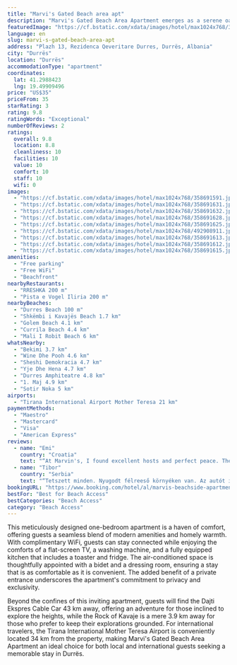 ```yaml
---
title: "Marvi's Gated Beach area apt"
description: "Marvi's Gated Beach Area Apartment emerges as a serene oasis in Durrës, boasting an enviable location mere steps from the pristine Durres Beach and a short drive from the captivating Shkëmbi i Kavajës Beach."
featuredImage: "https://cf.bstatic.com/xdata/images/hotel/max1024x768/358691591.jpg?k=3c541150b45e891d5482bb00cdc8158385bb871e693550e92ecb2598d40aa31f&o=&hp=1"
language: en
slug: marvi-s-gated-beach-area-apt
address: "Plazh 13, Rezidenca Qeveritare Durres, Durrës, Albania"
city: "Durrës"
location: "Durrës"
accommodationType: "apartment"
coordinates:
  lat: 41.2988423
  lng: 19.49909496
price: "US$35"
priceFrom: 35
starRating: 3
rating: 9.8
ratingWords: "Exceptional"
numberOfReviews: 2
ratings:
  overall: 9.8
  location: 8.8
  cleanliness: 10
  facilities: 10
  value: 10
  comfort: 10
  staff: 10
  wifi: 0
images:
  - "https://cf.bstatic.com/xdata/images/hotel/max1024x768/358691591.jpg?k=3c541150b45e891d5482bb00cdc8158385bb871e693550e92ecb2598d40aa31f&o=&hp=1"
  - "https://cf.bstatic.com/xdata/images/hotel/max1024x768/358691631.jpg?k=439b4277475d29cfcf25e95f2fee256c914a18543075b1b6fe40aecface8dbe9&o=&hp=1"
  - "https://cf.bstatic.com/xdata/images/hotel/max1024x768/358691632.jpg?k=f33c7b69d3f3b8a3d783b13979e671abfa09a8eb096ec3b0cf17454a0fbdc96e&o=&hp=1"
  - "https://cf.bstatic.com/xdata/images/hotel/max1024x768/358691628.jpg?k=f7b82c16bd48a9c17dccdfe19863569f49afbc4a159a42911e3b72f3903ebe35&o=&hp=1"
  - "https://cf.bstatic.com/xdata/images/hotel/max1024x768/358691625.jpg?k=8e9b7a2998ffe1a7235d5eaded68211db179a396ae873effb1d8773c4cb1a4dc&o=&hp=1"
  - "https://cf.bstatic.com/xdata/images/hotel/max1024x768/492908911.jpg?k=c4f54af514d10f1423964b5fe2e40e32dff474b6481cdecffc6ce6396ac31287&o=&hp=1"
  - "https://cf.bstatic.com/xdata/images/hotel/max1024x768/358691613.jpg?k=b8b9d9c2f3578c78134f3a20a16e8fed94650cacd7e3166904553b8e264e5337&o=&hp=1"
  - "https://cf.bstatic.com/xdata/images/hotel/max1024x768/358691612.jpg?k=93ca43fc26dedc0ec215070f0afd91ccc03f2366a60042ba1fd3542ac6353a23&o=&hp=1"
  - "https://cf.bstatic.com/xdata/images/hotel/max1024x768/358691615.jpg?k=55d1f2e3cbfbde4d41b9c725c1b421f911a4c99807ed94e7b217cb3105eeca6f&o=&hp=1"
amenities:
  - "Free parking"
  - "Free WiFi"
  - "Beachfront"
nearbyRestaurants:
  - "RRESHKA 200 m"
  - "Pista e Vogel Iliria 200 m"
nearbyBeaches:
  - "Durres Beach 100 m"
  - "Shkëmbi i Kavajës Beach 1.7 km"
  - "Golem Beach 4.1 km"
  - "Currila Beach 4.4 km"
  - "Mali I Robit Beach 6 km"
whatsNearby:
  - "Bekimi 3.7 km"
  - "Wine Dhe Pooh 4.6 km"
  - "Sheshi Demokracia 4.7 km"
  - "Yje Dhe Hena 4.7 km"
  - "Durres Amphiteatre 4.8 km"
  - "1. Maj 4.9 km"
  - "Sotir Noka 5 km"
airports:
  - "Tirana International Airport Mother Teresa 21 km"
paymentMethods:
  - "Maestro"
  - "Mastercard"
  - "Visa"
  - "American Express"
reviews:
  - name: "Emi"
    country: "Croatia"
    text: "“At Marvin's, I found excellent hosts and perfect peace. The house is located inside the gated woody area rimmed with a sandy beach, while the vibrant town with its many coffee bars, restaurants, grocery shops and friendly people is, so to say,...”"
  - name: "Tibor"
    country: "Serbia"
    text: "“Tetszett minden. Nyugodt félreeső környéken van. Az autót is maximális biztonságban tudtuk.”"
bookingURL: "https://www.booking.com/hotel/al/marvis-beachside-apartment.en-gb.html?aid=8035640"
bestFor: "Best for Beach Access"
bestCategories: "Beach Access"
category: "Beach Access"
---
```


This meticulously designed one-bedroom apartment is a haven of comfort, offering guests a seamless blend of modern amenities and homely warmth. With complimentary WiFi, guests can stay connected while enjoying the comforts of a flat-screen TV, a washing machine, and a fully equipped kitchen that includes a toaster and fridge. The air-conditioned space is thoughtfully appointed with a bidet and a dressing room, ensuring a stay that is as comfortable as it is convenient. The added benefit of a private entrance underscores the apartment's commitment to privacy and exclusivity.

Beyond the confines of this inviting apartment, guests will find the Dajti Ekspres Cable Car 43 km away, offering an adventure for those inclined to explore the heights, while the Rock of Kavaje is a mere 3.9 km away for those who prefer to keep their explorations grounded. For international travelers, the Tirana International Mother Teresa Airport is conveniently located 34 km from the property, making Marvi's Gated Beach Area Apartment an ideal choice for both local and international guests seeking a memorable stay in Durrës.